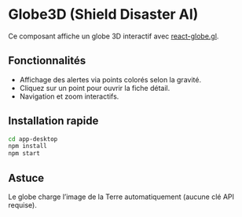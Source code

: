 # Globe3D (Shield Disaster AI)

Ce composant affiche un globe 3D interactif avec [react-globe.gl](https://github.com/vasturiano/react-globe.gl).

## Fonctionnalités
- Affichage des alertes via points colorés selon la gravité.
- Cliquez sur un point pour ouvrir la fiche détail.
- Navigation et zoom interactifs.

## Installation rapide

```bash
cd app-desktop
npm install
npm start
```

## Astuce
Le globe charge l’image de la Terre automatiquement (aucune clé API requise).
